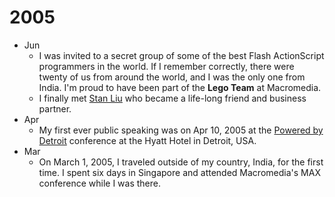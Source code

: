 # 2005

- Jun
	- I was invited to a secret group of some of the best Flash ActionScript programmers in the world. If I remember correctly,  there were twenty of us from around the world, and I was the only one from India. I'm proud to have been part of the **Lego Team** at Macromedia.
	- I finally met [Stan Liu](https://brajeshwar.com/2017/stan-liu/) who became a life-long friend and business partner.
- Apr
	- My first ever public speaking was on Apr 10, 2005 at the [Powered by Detroit](https://brajeshwar.com/2005/powered-by-detroit-2005/) conference at the Hyatt Hotel in Detroit, USA.
- Mar
	- On March 1, 2005, I traveled outside of my country, India, for the first time. I spent six days in Singapore and attended Macromedia's MAX conference while I was there.